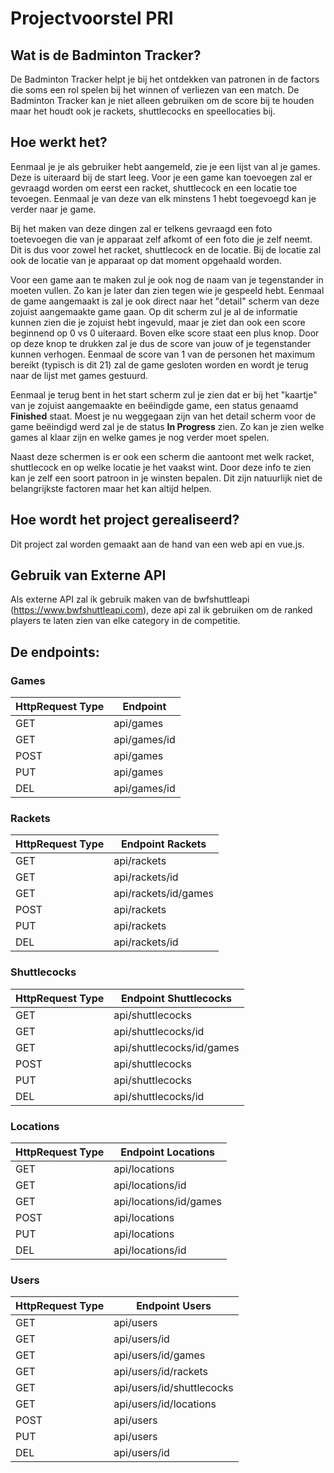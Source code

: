 # Projectvoorstel PRI

## Wat is de Badminton Tracker?
De Badminton Tracker helpt je bij het ontdekken van patronen in de factors die soms een rol spelen bij het winnen of verliezen van een match.
De Badminton Tracker kan je niet alleen gebruiken om de score bij te houden maar het houdt ook je rackets, shuttlecocks en speellocaties bij.

## Hoe werkt het?
Eenmaal je je als gebruiker hebt aangemeld, zie je een lijst van al je games. Deze is uiteraard bij de start leeg. Voor je een game kan toevoegen zal er gevraagd worden om eerst een racket, shuttlecock en een locatie toe tevoegen. Eenmaal je van deze van elk minstens 1 hebt toegevoegd kan je verder naar je game.

Bij het maken van deze dingen zal er telkens gevraagd een foto toetevoegen die van je apparaat zelf afkomt of een foto die je zelf neemt.
Dit is dus voor zowel het racket, shuttlecock en de locatie. Bij de locatie zal ook de locatie van je apparaat op dat moment opgehaald worden.

Voor een game aan te maken zul je ook nog de naam van je tegenstander in moeten vullen. Zo kan je later dan zien tegen wie je gespeeld hebt. Eenmaal de game aangemaakt is zal je ook direct naar het "detail" scherm van deze zojuist aangemaakte game gaan. Op dit scherm zul je al de informatie kunnen zien die je zojuist hebt ingevuld, maar je ziet dan ook een score beginnend op 0 vs 0 uiteraard. Boven elke score staat een plus knop. Door op deze knop te drukken zal je dus de score van jouw of je tegenstander kunnen verhogen. Eenmaal de score van 1 van de personen het maximum bereikt (typisch is dit 21) zal de game gesloten worden en wordt je terug naar de lijst met games gestuurd.

Eenmaal je terug bent in het start scherm zul je zien dat er bij het "kaartje" van je zojuist aangemaakte en beëindigde game, een status genaamd **Finished** staat. Moest je nu weggegaan zijn van het detail scherm voor de game beëindigd werd zal je de status **In Progress** zien. Zo kan je zien welke games al klaar zijn en welke games je nog verder moet spelen.

Naast deze schermen is er ook een scherm die aantoont met welk racket, shuttlecock en op welke locatie je het vaakst wint.
Door deze info te zien kan je zelf een soort patroon in je winsten bepalen. Dit zijn natuurlijk niet de belangrijkste factoren maar
het kan altijd helpen.

## Hoe wordt het project gerealiseerd?
Dit project zal worden gemaakt aan de hand van een web api en vue.js. 

## Gebruik van Externe API
Als externe API zal ik gebruik maken van de bwfshuttleapi (https://www.bwfshuttleapi.com), deze api zal ik gebruiken om de ranked players te laten zien van elke category in de competitie.

## De endpoints:
### Games
HttpRequest Type | Endpoint
---------------- | --------
GET | api/games
GET | api/games/id
POST | api/games
PUT | api/games
DEL | api/games/id

### Rackets
HttpRequest Type | Endpoint Rackets
---------------- | --------
GET | api/rackets
GET | api/rackets/id
GET | api/rackets/id/games
POST | api/rackets
PUT | api/rackets
DEL | api/rackets/id

### Shuttlecocks
HttpRequest Type | Endpoint Shuttlecocks
---------------- | --------
GET | api/shuttlecocks
GET | api/shuttlecocks/id
GET | api/shuttlecocks/id/games
POST | api/shuttlecocks
PUT | api/shuttlecocks
DEL | api/shuttlecocks/id

### Locations
HttpRequest Type | Endpoint Locations
---------------- | --------
GET | api/locations
GET | api/locations/id
GET | api/locations/id/games
POST | api/locations
PUT | api/locations
DEL | api/locations/id

### Users
HttpRequest Type | Endpoint Users
---------------- | --------
GET | api/users
GET | api/users/id
GET | api/users/id/games
GET | api/users/id/rackets
GET | api/users/id/shuttlecocks
GET | api/users/id/locations
POST | api/users
PUT | api/users
DEL | api/users/id



